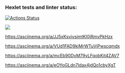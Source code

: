 ### Hexlet tests and linter status:
[![Actions Status](https://github.com/AntonChurakov/python-project-49/workflows/hexlet-check/badge.svg)](https://github.com/AntonChurakov/python-project-49/actions)

<a href="https://codeclimate.com/github/AntonChurakov/python-project-49/maintainability"><img src="https://api.codeclimate.com/v1/badges/d7814179c1950a61f6ea/maintainability" /></a>

https://asciinema.org/a/JJ5xKsvivsimtKI0jRmvPkHzx

https://asciinema.org/a/VUd1FAD9kiMrWTuVjPwscqmdx

https://asciinema.org/a/mcEb90DvM79yLFqobKit4ZAV7

https://asciinema.org/a/eOYoGLdn7ldax4jdQo1cbyXgT